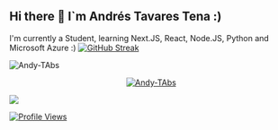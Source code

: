 ## Hi there 👋 I`m Andrés Tavares Tena :)

I'm currently a Student, learning Next.JS, React, Node.JS, Python and Microsoft Azure :)
[![GitHub Streak](https://github-readme-streak-stats.herokuapp.com?user=Andy-TAbs&theme=dark&hide_border=true&exclude_days=Sun%2CSat)](https://git.io/streak-stats)

<p><img align="center" src="https://github-readme-stats.vercel.app/api/top-langs?username=andy-tabs&show_icons=true&locale=en&layout=compact" alt="Andy-TAbs" /></p>

<p align="center"> <a href="https://github.com/ryo-ma/github-profile-trophy"><img src="https://github-profile-trophy.vercel.app/?username=Andy-TAbs" alt="Andy-TAbs" /></a> </p>

 <a href="https://github.com/Andy-TAbs"><img src="https://github-profile-summary-cards.vercel.app/api/cards/profile-details?username=Andy-TAbs&theme=tokyonight"/>

<img src="https://komarev.com/ghpvc/?username=Andy-TAbs&color=brightgreen&style=flat" alt="Profile Views">
<!--
**Andy-TAbs/Andy-TAbs** is a ✨ _special_ ✨ repository because its `README.md` (this file) appears on your GitHub profile.

Here are some ideas to get you started:

- 🔭 I’m currently working on ...
- 🌱 I’m currently learning ...
- 👯 I’m looking to collaborate on ...
- 🤔 I’m looking for help with ...
- 💬 Ask me about ...
- 📫 How to reach me: ...
- 😄 Pronouns: ...
- ⚡ Fun fact: ...
-->
